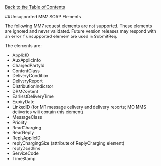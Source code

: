 [Back to the Table of Contents](/MM7/)

##Unsupported MM7 SOAP Elements

The following MM7 request elements are not supported. These elements are ignored and never validated. Future version releases may respond with an error if unsupported element are used in SubmitReq.

The elements are:
<ul>
    <li>ApplicID</li>
    <li>AuxApplicInfo</li>
    <li>ChargedPartyId</li>
    <li>ContentClass</li>
    <li>DeliveryCondition</li>
    <li>DeliveryReport</li>
    <li>DistributionIndicator</li>
    <li>DRMContent</li>
    <li>EarliestDeliveryTime</li>
    <li>ExpiryDate</li>
    <li>LinkedID (for MT message delivery and delivery reports; MO MMS deliveries will contain this element)</li>
    <li>MessageClass</li>
    <li>Priority</li>
    <li>ReadCharging</li>
    <li>ReadReply</li>
    <li>ReplyApplicID</li>
    <li>replyChargingSize (attribute of ReplyCharging element)</li>
    <li>replyDeadline</li>
    <li>ServiceCode</li>
    <li>TimeStamp</li>
</ul>

